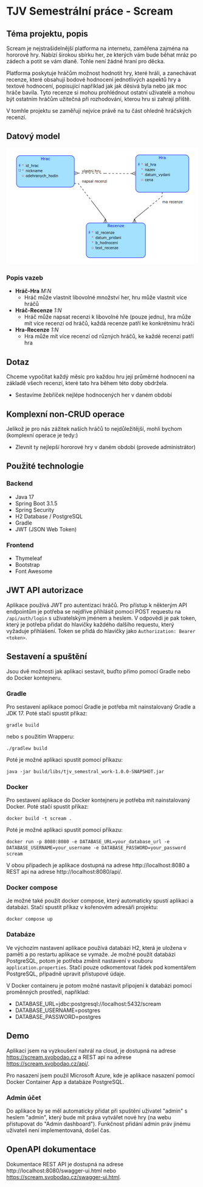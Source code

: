 # TJV Semestrální práce - Scream
## Téma projektu, popis
Scream je nejstrašidelnější platforma na internetu, zaměřena zajména na hororové hry.
Nabízí širokou sbírku her, ze kterých vám bude běhat mráz po zádech a potit se vám dlaně. Tohle není žádné hraní pro děcka.

Platforma poskytuje hráčům možnost hodnotit hry, které hráli, a zanechávat recenze, které obsahují bodové hodnocení jednotlivých aspektů hry a textové hodnocení, popisující například jak jak děsivá byla nebo jak moc hráče bavila. Tyto recenze si mohou prohlédnout ostatní uživatelé a mohou být ostatním hráčům užitečná při rozhodování, kterou hru si zahrají příště. 

V tomhle projektu se zaměřuji nejvíce právě na tu část ohledně hráčských recenzí.

## Datový model
![Diagram](scream_diagram-cz.png)
### Popis vazeb
- **Hráč-Hra** *M:N*
    * Hráč může vlastnit libovolné množství her, hru může vlastnit více hráčů
- **Hráč-Recenze** *1:N*
    * Hráč může napsat recenzi k libovolné hře (pouze jednu), hra může mít více recenzí od hráčů, každá recenze patří ke konkrétnímu hráči
- **Hra-Recenze** *1:N*
    * Hra může mít více recenzí od různých hráčů, ke každé recenzi patří hra

## Dotaz
Chceme vypočítat každý měsíc pro každou hru její průměrné hodnocení na základě všech recenzí, které tato hra během této doby obdržela.

* Sestavíme žebříček nejlépe hodnocených her v daném období

## Komplexní non-CRUD operace
Jelikož je pro nás zážitek naších hráčů to nejdůležitější, mohli bychom (komplexní operace je tedy:)
  * Zlevnit ty nejlepší hororové hry v daném období (provede administrátor)

## Použité technologie
### Backend
* Java 17
* Spring Boot 3.1.5
* Spring Security
* H2 Database / PostgreSQL
* Gradle
* JWT (JSON Web Token)

### Frontend
* Thymeleaf
* Bootstrap
* Font Awesome

## JWT API autorizace
Aplikace používá JWT pro autentizaci hráčů. Pro přístup k některým API endpointům je potřeba se nejdříve přihlásit pomocí POST requestu na `/api/auth/login` s uživatelským jménem a heslem. V odpovědi je pak token, který je potřeba přidat do hlavičky každého dalšího requestu, který vyžaduje přihlášení. Token se přidá do hlavičky jako `Authorization: Bearer <token>`.

## Sestavení a spuštění
Jsou dvě možnosti jak aplikaci sestavit, buďto přímo pomocí Gradle nebo do Docker kontejneru.

### Gradle
Pro sestavení aplikace pomocí Gradle je potřeba mít nainstalovaný Gradle a JDK 17. Poté stačí spustit příkaz:
```shell
gradle build
```
nebo s použitím Wrapperu:
```shell
./gradlew build
```

Poté je možné aplikaci spustit pomocí příkazu:
```shell
java -jar build/libs/tjv_semestral_work-1.0.0-SNAPSHOT.jar
```

### Docker
Pro sestavení aplikace do Docker kontejneru je potřeba mít nainstalovaný Docker. Poté stačí spustit příkaz:
```shell
docker build -t scream .
```

Poté je možné aplikaci spustit pomocí příkazu:
```shell
docker run -p 8080:8080 -e DATABASE_URL=your_database_url -e DATABASE_USERNAME=your_username -e DATABASE_PASSWORD=your_password scream
```

V obou případech je aplikace dostupná na adrese http://localhost:8080 a
REST api na adrese http://localhost:8080/api/.

### Docker compose
Je možné také použít docker compose, který automaticky spustí aplikaci a databázi.
Stačí spustit příkaz v kořenovém adresáři projektu:
```shell
docker compose up
```

### Databáze
Ve výchozím nastavení aplikace používá databázi H2, která je uložena v paměti a po restartu aplikace se vymaže.
Je možné použít databázi PostgreSQL, potom je potřeba změnit nastavení v souboru `application.properties`. Stačí pouze odkomentovat řádek pod komentářem PostgreSQL, případně upravit přístupové údaje.

V Docker containeru je potom možné nastavit připojení k databázi pomocí proměnných prostředí, například:
* DATABASE_URL=jdbc:postgresql://localhost:5432/scream
* DATABASE_USERNAME=postgres
* DATABASE_PASSWORD=postgres

## Demo
Aplikaci jsem na vyzkoušení nahrál na cloud, je dostupná na adrese https://scream.svobodao.cz a REST api na adrese https://scream.svobodao.cz/api/.

Pro nasazení jsem použil Microsoft Azure, kde je aplikace nasazení pomocí Docker Container App a databáze PostgreSQL.

### Admin účet
Do aplikace by se měl automaticky přidat při spuštění uživatel "admin" s heslem "admin", který bude mít práva vytvářet nové hry (na webu přistupovat do "Admin dashboard"). Funkčnost přidání admin práv jinému uživateli není implementovaná, došel čas.


## OpenAPI dokumentace
Dokumentace REST API je dostupná na adrese http://localhost:8080/swagger-ui.html
nebo https://scream.svobodao.cz/swagger-ui.html.